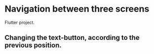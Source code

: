 # Navigation between three screens

Flutter project.

## Changing the text-button, according to the previous position.

